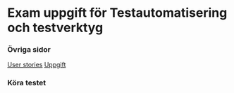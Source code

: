 # Exam uppgift för Testautomatisering och testverktyg

### Övriga sidor
[User stories](/STORIES)
[Uppgift](/UPPGIFT)


### Köra testet




